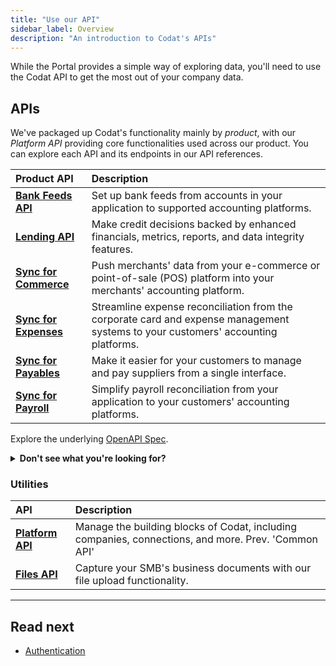 ```yaml
---
title: "Use our API"
sidebar_label: Overview
description: "An introduction to Codat's APIs"
---
```


While the Portal provides a simple way of exploring data, you'll need to use the Codat API to get the most out of your company data.

## APIs

We've packaged up Codat's functionality mainly by *product*, with our *Platform API* providing core functionalities used across our product. You can explore each API and its endpoints in our API references.

| Product API | Description |
| :- | :- |
| **[Bank Feeds API](/bank-feeds-api)** | Set up bank feeds from accounts in your application to supported accounting platforms. |
| **[Lending API](/lending-api)** | Make credit decisions backed by enhanced financials, metrics, reports, and data integrity features. |
| **[Sync for Commerce](/sync-for-commerce-api)** | Push merchants' data from your e-commerce or point-of-sale (POS) platform into your merchants' accounting platform. |
| **[Sync for Expenses](/sync-for-expenses-api)** | Streamline expense reconciliation from the corporate card and expense management systems to your customers' accounting platforms. |
| **[Sync for Payables](/sync-for-payables-api)** | Make it easier for your customers to manage and pay suppliers from a single interface. |
| **[Sync for Payroll](/sync-for-payroll-api)** | Simplify payroll reconciliation from your application to your customers' accounting platforms. |

Explore the underlying [OpenAPI Spec](https://github.com/codatio/oas).


<details>
  <summary><b>Don't see what you're looking for?</b></summary>  
  
  We've recently [reorganized our products](/updates/230901-new-products). You can find the OpenAPI specifications you may have been using before here:

  <li><a href="/sync-for-commerce-v1-api">Sync for Commerce API v1</a></li>
  <li><a href="/sync-for-expenses-v1-api">Sync for Expenses API v1</a></li>
  <li><a href="/accounting-api">Accounting API</a></li>
  <li><a href="/banking-api">Banking API</a></li>
  <li><a href="/commerce-api">Commerce API</a></li>
</details>


### Utilities

| API | Description |
| :- | :- |  
| **[Platform API](/codat-api)** | Manage the building blocks of Codat, including companies, connections, and more. Prev. 'Common API'|
| **[Files API](/files-api)** | Capture your SMB's business documents with our file upload functionality. |

---

## Read next

- [Authentication](/using-the-api/authentication)
